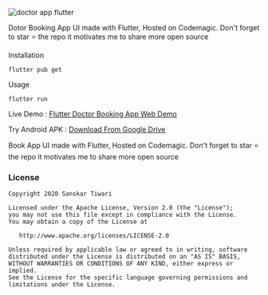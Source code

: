 ![doctor app flutter](https://user-images.githubusercontent.com/55942632/75431076-50810d00-5972-11ea-8c12-b0f82073f781.png)

Dotor Booking App UI made with Flutter, Hosted on Codemagic. Don't forget to star ⭐ the repo it motivates me to share more open source

Installation

```
flutter pub get
```
Usage 

```
flutter run
```

Live Demo : [Flutter Doctor Booking App Web Demo](http://bit.ly/2uAwmLd)

Try Android APK : [Download From Google Drive]()

Book App UI made with Flutter, Hosted on Codemagic. Don't forget to star ⭐ the repo it motivates me to share more open source


### License

    Copyright 2020 Sanskar Tiwari

    Licensed under the Apache License, Version 2.0 (the "License");
    you may not use this file except in compliance with the License.
    You may obtain a copy of the License at

       http://www.apache.org/licenses/LICENSE-2.0

    Unless required by applicable law or agreed to in writing, software
    distributed under the License is distributed on an "AS IS" BASIS,
    WITHOUT WARRANTIES OR CONDITIONS OF ANY KIND, either express or implied.
    See the License for the specific language governing permissions and
    limitations under the License.
